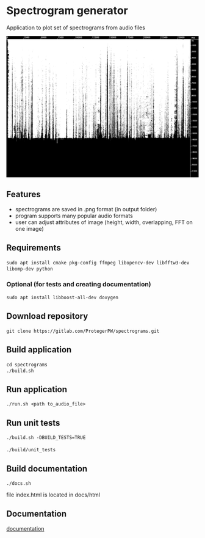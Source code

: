 # Spectrogram generator

Application to plot set of spectrograms from audio files

![](/docs/Spectrogram0.png)

## Features
* spectrograms are saved in .png format (in output folder)
* program supports many popular audio formats
* user can adjust attributes of image (height, width, overlapping, FFT on one image)


## Requirements

    sudo apt install cmake pkg-config ffmpeg libopencv-dev libfftw3-dev libomp-dev python

### Optional (for tests and creating documentation)

    sudo apt install libboost-all-dev doxygen

## Download repository

    git clone https://gitlab.com/ProtegerPW/spectrograms.git

## Build application

    cd spectrograms
    ./build.sh
  
## Run application
  
    ./run.sh <path to_audio_file>

## Run unit tests

    ./build.sh -DBUILD_TESTS=TRUE

    ./build/unit_tests

## Build documentation

    ./docs.sh

file index.html is located in docs/html

## Documentation

[documentation](https://protegerpw.gitlab.io/spectrograms/index.html)
